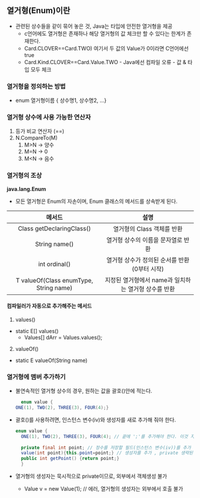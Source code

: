## 열거형(Enum)이란

- 관련된 상수들을 같이 묶어 놓은 것, Java는 타입에 안전한 열거형을 제공
  - c언어에도 열거형은 존재하나 해당 열거형의 값 체크만 할 수 있다는 한계가 존재한다.
  - Card.CLOVER==Card.TWO) 여기서 두 값의 Value가 0이라면 C언어에선 true
  - Card.Kind.CLOVER==Card.Value.TWO - Java에선 컴파일 오류 - 값 & 타입 모두
    체크

### 열거형을 정의하는 방법

- enum 열거형이름 { 상수명1, 상수명2, ...}

### 열거형 상수에 사용 가능한 연산자

1. 등가 비교 연산자 (==)
2. N.CompareTo(M)
   1. M>N -> 양수
   2. M=N -> 0
   3. M<N -> 음수

### 열거형의 조상

**java.lang.Enum**
- 모든 열거형은 Enum의 자손이며, Enum 클래스의 메서드를 상속받게 된다.

|                   메서드                    |                   설명                   |
|:-----------------------------------------:|:---------------------------------------:|
|       Class<E> getDeclaringClass()        |          열거형의 Class 객체를 반환          |
|               String name()               |        열거형 상수의 이름을 문자열로 반환        |
|               int ordinal()               |   열거형 상수가 정의된 순서를 반환 (0부터 시작)    |
| T valueOf(Class<T> enumType, String name) | 지정된 열거형에서 name과 일치하는 열거형 상수를 반환 |

#### 컴파일러가 자동으로 추가해주는 메서드
1. values()
- static E[] values()
  - Values[] dArr = Values.values();
2. valueOf()
- static E valueOf(String name)

### 열거형에 맴버 추가하기
- 불연속적인 열거형 상수의 경우, 원하는 값을 괄호()안에 적는다.
    ``` java
      enum value { 
    ONE(1), TWO(2), THREE(3), FOUR(4);}
    ```
- 괄호()를 사용하려면, 인스턴스 변수(iv)와 생성자를 새로 추가해 줘야 한다.
  ``` java
  enum value {
    ONE(1), TWO(2), THREE(3), FOUR(4); // 끝에 ';'를 추가해야 한다. 이것 자체가 생성자를 호출하는 것
    
    private final int point; // 정수를 저장할 필드(인스턴스 변수(iv))를 추가 
    value(int point){this.point=point;} // 생성자를 추가 , private 생략된 것 항상 접근제어자가 private
    public int getPoint() {return point;}
    }
  ```

- 열거형의 생성자는 묵시적으로 private이므로, 외부에서 객체생성 불가
  - Value v = new Value(1); // 에러, 열거형의 생성자는 외부에서 호출 불가

